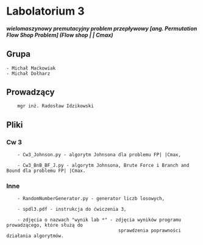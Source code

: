 # Labolatorium 3 
##### wielomaszynowy premutacyjny problem przepływowy [ang. Permutation Flow Shop Problem] (Flow shop | | Cmax)

## Grupa 
    - Michał Maćkowiak
    - Michał Dołharz

## Prowadzący
        mgr inż. Radosław Idzikowski

## Pliki
### Cw 3
        - Cw3_Johnson.py - algorytm Johnsona dla problemu FP| |Cmax,

        - Cw3_BnB_BF_J.py - algorytm Johnsona, Brute Force i Branch and Bound dla problemu FP| |Cmax.
### Inne
        - RandomNumberGenerator.py - generator liczb losowych,

        - spdl3.pdf - instrukcja do ćwiczenia 3,

        - zdjęcia o nazwach "wynik lab *" - zdjęcia wyników programu prowadzącego, które służą do 
                                             sprawdzenia poprawności działania algorytmów.